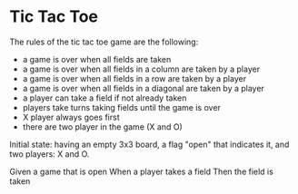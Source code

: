 # Tic Tac Toe
The rules of the tic tac toe game are the following:

* a game is over when all fields are taken
* a game is over when all fields in a column are taken by a player
* a game is over when all fields in a row are taken by a player
* a game is over when all fields in a diagonal are taken by a player
* a player can take a field if not already taken
* players take turns taking fields until the game is over
* X player always goes first
* there are two player in the game (X and O)

Initial state: having an empty 3x3 board, a flag "open" that indicates it, and two players: X and O.

Given a game that is open
When a player takes a field
Then the field is taken

